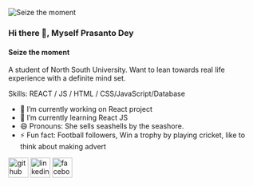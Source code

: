 ![Seize the moment](https://scontent.fcgp4-1.fna.fbcdn.net/v/t1.6435-9/69736141_985995675065510_1655780626424397824_n.jpg?stp=dst-jpg_p960x960&_nc_cat=111&ccb=1-7&_nc_sid=e3f864&_nc_eui2=AeEEgilckkVeR2QLQQuQsA8op9X9op5La2an1f2inktrZoiSYOh9K8WlMV0RCGwqTL_TfNqZE_B_fjsWgl5chlGh&_nc_ohc=Tlp9EnYC8sYAX8Rfl_P&tn=mLZ2J0KvqzXymEQt&_nc_ht=scontent.fcgp4-1.fna&oh=00_AT-G2pOkWbKUVuqovbQcXj4JB8glmOUvJyEyG5qEud2eCw&oe=6321A2DA)

### Hi there 👋, Myself Prasanto Dey
#### Seize the moment


A student of North South University. Want to lean towards real life experience with a definite mind set.

Skills: REACT / JS / HTML / CSS/JavaScript/Database

- 🔭 I’m currently working on React project 
- 🌱 I’m currently learning React JS 
- 😄 Pronouns: She sells seashells by the seashore. 
- ⚡ Fun fact: Football followers, Win a trophy by playing cricket, like to think about making advert 


[<img src='https://cdn.jsdelivr.net/npm/simple-icons@3.0.1/icons/github.svg' alt='github' height='40'>](https://github.com/https://github.com/Joy1510)  [<img src='https://cdn.jsdelivr.net/npm/simple-icons@3.0.1/icons/linkedin.svg' alt='linkedin' height='40'>](https://www.linkedin.com/in/https://www.linkedin.com/in/prasanto-dey-46107a185?lipi=urn%3Ali%3Apage%3Ad_flagship3_profile_view_base_contact_details%3BWD5obuZWRv2iuUx6bb%2BG8g%3D%3D/)  [<img src='https://cdn.jsdelivr.net/npm/simple-icons@3.0.1/icons/facebook.svg' alt='facebook' height='40'>](https://www.facebook.com/https://web.facebook.com/profile.php?id=100009652604782)  

 

